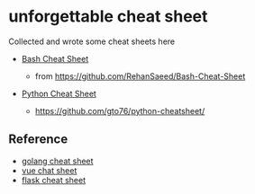 # unforgettable cheat sheet

Collected and wrote some cheat sheets here

* [Bash Cheat Sheet](bash.md)

    - from https://github.com/RehanSaeed/Bash-Cheat-Sheet

* [Python Cheat Sheet](python.md)

    - https://github.com/gto76/python-cheatsheet/


## Reference
* [golang cheat sheet](https://gist.github.com/yokawasa/fc8ada72859569a60179c5414423f78f)
* [vue chat sheet](https://github.com/dekadentno/vue-cheat-sheet/tree/master)
* [flask cheat sheet](https://github.com/lucrae/flask-cheat-sheet/tree/master)